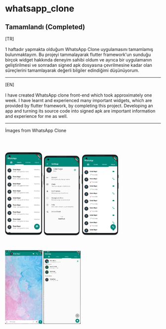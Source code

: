 # whatsapp_clone


## Tamamlandı (Completed)

[TR]
<br></br>
1 haftadır yapmakta olduğum WhatsApp Clone uygulamasını tamamlamış bulunmaktayım. Bu projeyi tammalayarak flutter framework'un sunduğu birçok widget hakkında deneyim sahibi oldum ve ayrıca bir uygulamanın geliştirilmesi ve sonradan signed apk dosyasına çevrilmesine kadar olan süreçlerini tamamlayarak değerli bilgiler edindiğimi düşünüyorum.

<hr>

[EN]
<br></br>
I have created WhatsApp clone front-end which took approximately one week. I have learnt and experienced many important widgets, which are provided by flutter framework, by completing this project. Developing an app and turning its source code into signed apk are important information and experience for me as well.




<hr>

İmages from WhatsApp Clone

</br>
</br>

<p float="left">
  <img src="https://github.com/ErdalNayir/WhatsApp_Clone/blob/main/lib/assets/images/resim1.JPG" width="120" />
  <img src="https://github.com/ErdalNayir/WhatsApp_Clone/blob/main/lib/assets/images/resim5.JPG" width="120" /> 
  <img src="https://github.com/ErdalNayir/WhatsApp_Clone/blob/main/lib/assets/images/resim3.JPG" width="120" />
</p>
</br>
<p float="left">
  <img src="https://github.com/ErdalNayir/WhatsApp_Clone/blob/main/lib/assets/images/resim4.JPG" width="120" />
  <img src="https://github.com/ErdalNayir/WhatsApp_Clone/blob/main/lib/assets/images/resim2.JPG" width="120" /> 
</p>
